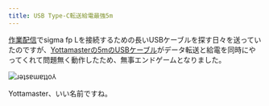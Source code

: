 ```yaml
---
title: USB Type-C転送給電最強5m
---
```

[作業配信](https://www.youtube.com/c/r7kamura)でsigma fp Lを接続するための長いUSBケーブルを探す日々を送っていたのですが、[Yottamasterの5mのUSBケーブル](https://www.amazon.co.jp/dp/B09Y1BY75P)がデータ転送と給電を同時にやってくれて問題無く動作したため、無事エンドゲームとなりました。

![](https://lh4.googleusercontent.com/g_nqp3me-0VD1qEz9aov-XIh6LhvP9io71jve45G2OhW_x76bNlD9yNCc4u-VDeTiHvtht5qhyu7q75MOL8YxHkwDer2PF_t0R_T7cZzX3PRJdac67U9XtiZ-QXHlQyUx1JipiF4zERtGXvlX4qUkRWVEWB_RmoJ2JDPzqtbCeAxw_yuu1z3QG0wUgYpJA "ɹǝʇsɐɯɐʇʇo⅄")

Yottamaster、いい名前ですね。
